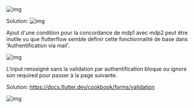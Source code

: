![img](https://i.imgur.com/NySdimn.png)

Solution: 
![img](https://i.imgur.com/iVrbLgS.png)

Ajout d'une condition pour la concordance de mdp1 avec mdp2 peut être inutile vu que flutterflow semble définir cette fonctionnalité de base dans 'Authentification via mail'.

![img](https://i.imgur.com/jANIeMW.png)

L'input renseigné sans la validation par authentification bloque ou ignore son required pour passer à la page suivante.

Solution: 
https://docs.flutter.dev/cookbook/forms/validation

![img](https://i.imgur.com/hChknCJ.png)



